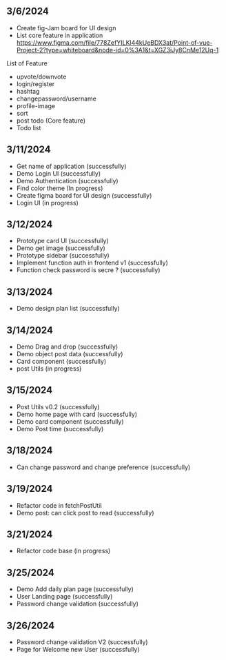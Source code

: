 ## 3/6/2024
- Create fig-Jam board for UI design
- List core feature in application
https://www.figma.com/file/778ZefYILKl44kUeBDX3at/Point-of-vue-Project-2?type=whiteboard&node-id=0%3A1&t=XGZ3iJy8CnMe12Uq-1

List of Feature
- upvote/downvote
- login/register
- hashtag
- changepassword/username
- profile-image
- sort
- post todo (Core feature)
- Todo list 

## 3/11/2024
- Get name of application (successfully)
- Demo Login UI (successfully)
- Demo Authentication (successfully)
- Find color theme (In progress)
- Create figma board for UI design (successfully)
- Login UI (in progress)

## 3/12/2024
- Prototype card UI (successfully)
- Demo get image (successfully)
- Prototype sidebar (successfully)
- Implement function auth in frontend v1 (successfully)
- Function check password is secre ? (successfully)
## 3/13/2024
- Demo design plan list (successfully)
## 3/14/2024
- Demo Drag and drop (successfully)
- Demo object post data (successfully)
- Card component (successfully)
- post Utils (in progress)

## 3/15/2024
- Post Utils v0.2 (successfully)
- Demo home page with card (successfully)
- Demo card component (successfully)
- Demo Post time (successfully)

## 3/18/2024
- Can change password and change preference (successfully)
## 3/19/2024
- Refactor code in fetchPostUtil
- Demo post: can click post to read (successfully)

## 3/21/2024
- Refactor code base  (in progress)

## 3/25/2024
- Demo Add daily plan page (successfully)
- User Landing page  (successfully)
- Password change validation (successfully)

## 3/26/2024
- Password change validation V2 (successfully)
- Page for Welcome new User (successfully)

